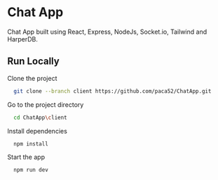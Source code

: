 
# Chat App

Chat App built using React, Express, NodeJs, Socket.io, Tailwind and HarperDB.



## Run Locally

Clone the project

```bash
  git clone --branch client https://github.com/paca52/ChatApp.git
```

Go to the project directory

```bash
  cd ChatApp\client
```

Install dependencies

```bash
  npm install
```

Start the app

```bash
  npm run dev
```

